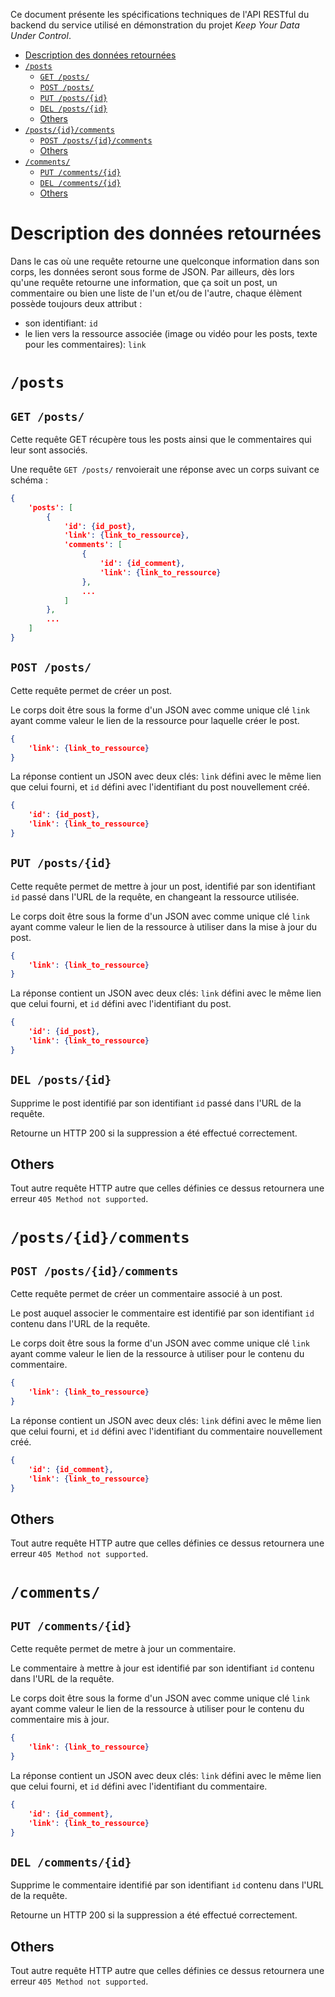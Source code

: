Ce document présente les spécifications techniques de l'API RESTful du backend du service utilisé en démonstration du projet *Keep Your Data Under Control*.

- [Description des données retournées](#description-des-données-retournées)
- [`/posts`](#posts)
  - [`GET /posts/`](#get-posts)
  - [`POST /posts/`](#post-posts)
  - [`PUT /posts/{id}`](#put-postsid)
  - [`DEL /posts/{id}`](#del-postsid)
  - [Others](#others)
- [`/posts/{id}/comments`](#postsidcomments)
  - [`POST /posts/{id}/comments`](#post-postsidcomments)
  - [Others](#others-1)
- [`/comments/`](#comments)
  - [`PUT /comments/{id}`](#put-commentsid)
  - [`DEL /comments/{id}`](#del-commentsid)
  - [Others](#others-2)

# Description des données retournées

Dans le cas où une requête retourne une quelconque information dans son corps, les données seront sous forme de JSON. Par ailleurs, dès lors qu'une requête retourne une information, que ça soit un post, un commentaire ou bien une liste de l'un et/ou de l'autre, chaque élèment possède toujours deux attribut :
- son identifiant: `id`
- le lien vers la ressource associée (image ou vidéo pour les posts, texte pour les commentaires): `link`

# `/posts`

## `GET /posts/`

Cette requête GET récupère tous les posts ainsi que le commentaires qui leur sont associés.

Une requête `GET /posts/` renvoierait une réponse avec un corps suivant ce schéma :

```json
{
    'posts': [
        {
            'id': {id_post},
            'link': {link_to_ressource},
            'comments': [
                {
                    'id': {id_comment},
                    'link': {link_to_ressource}
                },
                ...
            ]
        },
        ...
    ]
}
```

## `POST /posts/`

Cette requête permet de créer un post.

Le corps doit être sous la forme d'un JSON avec comme unique clé `link` ayant comme valeur le lien de la ressource pour laquelle créer le post.

```json
{
    'link': {link_to_ressource}
}
```

La réponse contient un JSON avec deux clés: `link` défini avec le même lien que celui fourni, et `id` défini avec l'identifiant du post nouvellement créé.

```json
{
    'id': {id_post},
    'link': {link_to_ressource}
}
```

## `PUT /posts/{id}`

Cette requête permet de mettre à jour un post, identifié par son identifiant `id` passé dans l'URL de la requête, en changeant la ressource utilisée.

Le corps doit être sous la forme d'un JSON avec comme unique clé `link` ayant comme valeur le lien de la ressource à utiliser dans la mise à jour du post.

```json
{
    'link': {link_to_ressource}
}
```

La réponse contient un JSON avec deux clés: `link` défini avec le même lien que celui fourni, et `id` défini avec l'identifiant du post.

```json
{
    'id': {id_post},
    'link': {link_to_ressource}
}
```

## `DEL /posts/{id}`

Supprime le post identifié par son identifiant `id` passé dans l'URL de la requête.

Retourne un HTTP 200 si la suppression a été effectué correctement.

## Others

Tout autre requête HTTP autre que celles définies ce dessus retournera une erreur `405 Method not supported`.

# `/posts/{id}/comments`

## `POST /posts/{id}/comments`

Cette requête permet de créer un commentaire associé à un post.

Le post auquel associer le commentaire est identifié par son identifiant `id` contenu dans l'URL de la requête.

Le corps doit être sous la forme d'un JSON avec comme unique clé `link` ayant comme valeur le lien de la ressource à utiliser pour le contenu du commentaire.

```json
{
    'link': {link_to_ressource}
}
```

La réponse contient un JSON avec deux clés: `link` défini avec le même lien que celui fourni, et `id` défini avec l'identifiant du commentaire nouvellement créé.

```json
{
    'id': {id_comment},
    'link': {link_to_ressource}
}
```

## Others

Tout autre requête HTTP autre que celles définies ce dessus retournera une erreur `405 Method not supported`.

# `/comments/`

## `PUT /comments/{id}`

Cette requête permet de metre à jour un commentaire.

Le commentaire à mettre à jour est identifié par son identifiant `id` contenu dans l'URL de la requête.

Le corps doit être sous la forme d'un JSON avec comme unique clé `link` ayant comme valeur le lien de la ressource à utiliser pour le contenu du commentaire mis à jour.

```json
{
    'link': {link_to_ressource}
}
```

La réponse contient un JSON avec deux clés: `link` défini avec le même lien que celui fourni, et `id` défini avec l'identifiant du commentaire.

```json
{
    'id': {id_comment},
    'link': {link_to_ressource}
}
```

## `DEL /comments/{id}`

Supprime le commentaire identifié par son identifiant `id` contenu dans l'URL de la requête.

Retourne un HTTP 200 si la suppression a été effectué correctement.

## Others

Tout autre requête HTTP autre que celles définies ce dessus retournera une erreur `405 Method not supported`.
